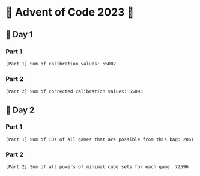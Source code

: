 # 🎄 Advent of Code 2023 🎄

## 📅 Day 1

### Part 1
```
[Part 1] Sum of calibration values: 55002
```

### Part 2
```
[Part 2] Sum of corrected calibration values: 55093
```

## 📅 Day 2

### Part 1
```
[Part 1] Sum of IDs of all games that are possible from this bag: 2061
```

### Part 2
```
[Part 2] Sum of all powers of minimal cube sets for each game: 72596
```